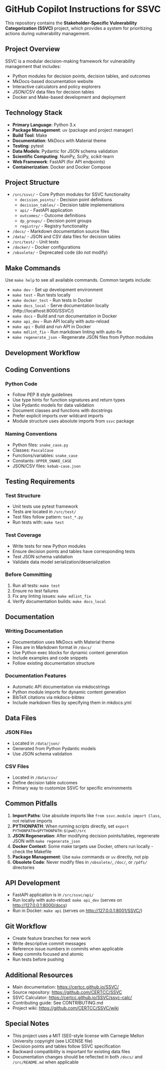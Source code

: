 # GitHub Copilot Instructions for SSVC

This repository contains the **Stakeholder-Specific Vulnerability Categorization (SSVC)** project, which provides a system for prioritizing actions during vulnerability management.

## Project Overview

SSVC is a modular decision-making framework for vulnerability management that includes:
- Python modules for decision points, decision tables, and outcomes
- MkDocs-based documentation website
- Interactive calculators and policy explorers
- JSON/CSV data files for decision tables
- Docker and Make-based development and deployment

## Technology Stack

- **Primary Language**: Python 3.x
- **Package Management**: uv (package and project manager)
- **Build Tool**: Make
- **Documentation**: MkDocs with Material theme
- **Testing**: pytest
- **Data Models**: Pydantic for JSON schema validation
- **Scientific Computing**: NumPy, SciPy, scikit-learn
- **Web Framework**: FastAPI (for API endpoints)
- **Containerization**: Docker and Docker Compose

## Project Structure

- `/src/ssvc/` - Core Python modules for SSVC functionality
  - `decision_points/` - Decision point definitions
  - `decision_tables/` - Decision table implementations
  - `api/` - FastAPI application
  - `outcomes/` - Outcome definitions
  - `dp_groups/` - Decision point groups
  - `registry/` - Registry functionality
- `/docs/` - Markdown documentation source files
- `/data/` - JSON and CSV data files for decision tables
- `/src/test/` - Unit tests
- `/docker/` - Docker configurations
- `/obsolete/` - Deprecated code (do not modify)

## Make Commands

Use `make help` to see all available commands. Common targets include:

- `make dev` - Set up development environment
- `make test` - Run tests locally
- `make docker_test` - Run tests in Docker
- `make docs_local` - Serve documentation locally (http://localhost:8000/SSVC/)
- `make docs` - Build and run documentation in Docker
- `make api_dev` - Run API locally with auto-reload
- `make api` - Build and run API in Docker
- `make mdlint_fix` - Run markdown linting with auto-fix
- `make regenerate_json` - Regenerate JSON files from Python modules

## Development Workflow

## Coding Conventions

### Python Code

- Follow PEP 8 style guidelines
- Use type hints for function signatures and return types
- Use Pydantic models for data validation
- Document classes and functions with docstrings
- Prefer explicit imports over wildcard imports
- Module structure uses absolute imports from `ssvc` package

### Naming Conventions

- Python files: `snake_case.py`
- Classes: `PascalCase`
- Functions/variables: `snake_case`
- Constants: `UPPER_SNAKE_CASE`
- JSON/CSV files: `kebab-case.json`

## Testing Requirements

### Test Structure

- Unit tests use pytest framework
- Tests are located in `/src/test/`
- Test files follow pattern: `test_*.py`
- Run tests with: `make test`

### Test Coverage

- Write tests for new Python modules
- Ensure decision points and tables have corresponding tests
- Test JSON schema validation
- Validate data model serialization/deserialization

### Before Committing

1. Run all tests: `make test`
2. Ensure no test failures
3. Fix any linting issues: `make mdlint_fix`
4. Verify documentation builds: `make docs_local`

## Documentation

### Writing Documentation

- Documentation uses MkDocs with Material theme
- Files are in Markdown format in `/docs/`
- Use Python exec blocks for dynamic content generation
- Include examples and code snippets
- Follow existing documentation structure

### Documentation Features

- Automatic API documentation via mkdocstrings
- Python module imports for dynamic content generation
- BibTeX citations via mkdocs-bibtex
- Include markdown files by specifying them in mkdocs.yml

## Data Files

### JSON Files

- Located in `/data/json/`
- Generated from Python Pydantic models
- Use JSON schema validation

### CSV Files

- Located in `/data/csv/`
- Define decision table outcomes
- Primary way to customize SSVC for specific environments

## Common Pitfalls

1. **Import Paths**: Use absolute imports like `from ssvc.module import Class`, not relative imports
2. **PYTHONPATH**: When running scripts directly, set `export PYTHONPATH=$PYTHONPATH:$(pwd)/src`
3. **JSON Regeneration**: After modifying decision points/tables, regenerate JSON with `make regenerate_json`
4. **Docker Context**: Some make targets use Docker, others run locally - check the Makefile
5. **Package Management**: Use `make` commands or `uv` directly, not pip
6. **Obsolete Code**: Never modify files in `/obsolete/`, `/doc/`, or `/pdfs/` directories

## API Development

- FastAPI application is in `/src/ssvc/api/`
- Run locally with auto-reload: `make api_dev` (serves on http://127.0.0.1:8000/docs)
- Run in Docker: `make api` (serves on http://127.0.0.1:8001/SSVC/)

## Git Workflow

- Create feature branches for new work
- Write descriptive commit messages
- Reference issue numbers in commits when applicable
- Keep commits focused and atomic
- Run tests before pushing

## Additional Resources

- Main documentation: https://certcc.github.io/SSVC/
- Source repository: https://github.com/CERTCC/SSVC
- SSVC Calculator: https://certcc.github.io/SSVC/ssvc-calc/
- Contributing guide: See CONTRIBUTING.md
- Project wiki: https://github.com/CERTCC/SSVC/wiki

## Special Notes

- This project uses a MIT (SEI)-style license with Carnegie Mellon University copyright (see LICENSE file)
- Decision points and tables follow SSVC specification
- Backward compatibility is important for existing data files
- Documentation changes should be reflected in both `/docs/` and `/src/README.md` when applicable

